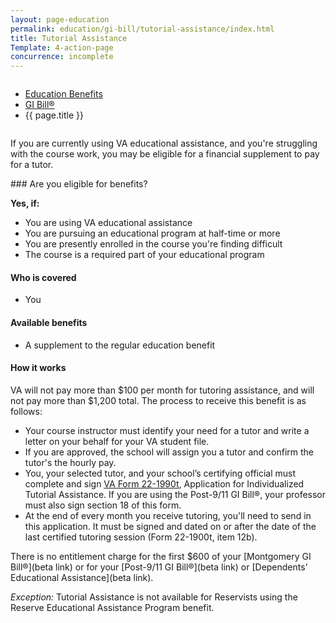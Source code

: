 ```yaml
---
layout: page-education
permalink: education/gi-bill/tutorial-assistance/index.html
title: Tutorial Assistance
Template: 4-action-page
concurrence: incomplete
---
```


<div class="splash" markdown="0">
<div class="row" markdown="0">
<div class="small-12 columns" markdown="0">

<ul class="breadcrumbs" role="menubar" aria-label="Primary">
<li class="parent"><a href="{{ site.url }}/education/">Education Benefits</a></li>
<li class="parent"><a href="{{ site.url }}/education/gi-bill/">GI Bill®</a></li>
<li class="active">{{ page.title }}</li>
</ul>

</div>
</div>
</div>

<div class="main" role="main" markdown="0">

<!--<div class="action-bar">
  <div class="row">
    <div class="small-12 columns">

    </div>
  </div>  
</div>-->

<div class="section one" markdown="0">
<div class="primary" markdown="0">
<div class="row" markdown="0">
<div class="small-12 columns" markdown="1">

If you are currently using VA educational assistance, and you're struggling with the course work, you may be eligible for a financial supplement to pay for a tutor.
</div>
<div class="small-12 columns" markdown="1">
<div class="call-out">### Are you eligible for benefits?

**Yes, if:**

- You are using VA educational assistance
- You are pursuing an educational program at half-time or more
- You are presently enrolled in the course you're finding difficult
- The course is a required part of your educational program

#### Who is covered

- You

#### Available benefits

- A supplement to the regular education benefit


#### How it works

VA will not pay more than $100 per month for tutoring assistance, and will not pay more than $1,200 total. The process to receive this benefit is as follows:

- Your course instructor must identify your need for a tutor and write a letter on your behalf for your VA student file.
- If you are approved, the school will assign you a tutor and confirm the tutor's the hourly pay.
- You, your selected tutor, and your school’s certifying official must complete and sign [VA Form 22-1990t](http://www.vba.va.gov/pubs/forms/vba-22-1990t-are.pdf), Application for Individualized Tutorial Assistance. If you are using the Post-9/11 GI Bill®, your professor must also sign section 18 of this form.
- At the end of every month you receive tutoring, you'll need to send in this application. It must be signed and dated on or after the date of the last certified tutoring session (Form 22-1900t, item 12b).

There is no entitlement charge for the first $600 of your [Montgomery GI Bill®](beta link) or for your [Post-9/11 GI Bill®](beta link) or [Dependents’ Educational Assistance](beta link).

*Exception:* Tutorial Assistance is not available for Reservists using the Reserve Educational Assistance Program benefit.
</div>


</div>

</div>
</div>


</div>
